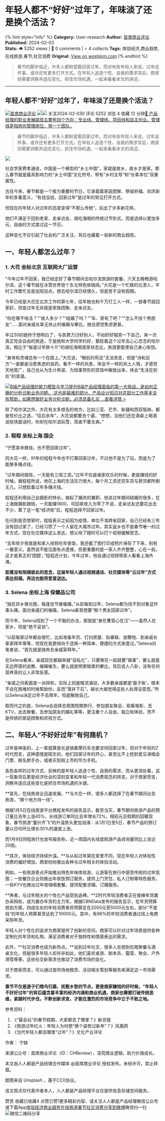 # 年轻人都不“好好”过年了，年味淡了还是换个活法？
{% hint style="info" %}
**Category:** User-research
**Author:** [首席商业评论](https://www.woshipm.com/u/1502292)
**Published:** 2024-02-03  
**Stats:** 👁️ 5252 views | 💬 0 comments | ⭐ 4 collects
**Tags:** 体验经济,商业趋势,在线旅游,春节,社交消费
**Original:** [View on woshipm.com](https://www.woshipm.com/user-research/5989112.html)
{% endhint %}
> 春节的脚步临近，许多人都盼望着回家过年。而对有些年轻人来说，过年这件事，或许还有更多打开方式。在年轻人追逐个性、自我的需求背后，商家则需要洞察并适应变化，抓住市场机遇。一起来看看本文的讲述。

---

## 年轻人都不“好好”过年了，年味淡了还是换个活法？

[![](https://static.woshipm.com/view/woshipm_api_def_20230303140221_1966.jpg?imageView2/1/w/72/h/72/q/100)](https://www.woshipm.com/u/1502292)[首席商业评论](https://www.woshipm.com/u/1502292) ![](https://static.woshipm.com/tag/1122_1@2x.png)![](https://static.woshipm.com/tag/2105_1@2x.png) 关注2024-02-030 评论 5252 浏览 4 收藏 12 分钟[🔗 产品经理的职业发展路径主要有四个方向：专业线、管理线、项目线和自主创业。管理线是指转向管理岗位，带一个团队..](https://ke.qidianla.com/courses/90pm)

> 春节的脚步临近，许多人都盼望着回家过年。而对有些年轻人来说，过年这件事，或许还有更多打开方式。在年轻人追逐个性、自我的需求背后，商家则需要洞察并适应变化，抓住市场机遇。一起来看看本文的讲述。

![](https://image.woshipm.com/2023/04/13/83f2cc22-d9e0-11ed-9d2f-00163e0b5ff3.jpg)

社会学家费孝通说，中国是一个典型的“乡土中国”，家就是故乡，故乡才是家。那么春节就是最具影响力的“乡土中国”文化符号，带有“乡村主导”和“长辈本位”双重属性。

古往今来，春节都是一个极为重要的节日，它承载着家庭团聚、祭祖祈福、欢庆新年的多重意义，“有钱没钱，回家过年”是过年的常见打开方式。

但现在的年轻人对过年的态度变得“不那么传统”，玩出了许多新花样。

他们不满足于回到老家、走亲访友、胡吃海喝的传统过节形式，而是选择以更加多元、自由的方式度过这一节日。

这种变化不仅引起了社会的广泛关注，背后也藏着一些新的商业趋势。

## 一、年轻人都怎么过年？

### 1\. 大花 坐标北京 互联网大厂运营

“今年过年不回家，我已经定好了春节期间去哈尔滨旅游的套餐，六天五晚畅游哈尔滨，这个春节就在冰雪世界尝个东北特色铁锅炖。”大花是一个忙碌的北漂人，平时工作繁忙总是加班加点，想去哈尔滨已经很久，但是苦于没有假期。

今年已经是大花在北京工作的第七年，往年她也和千万打工人一样，一放春节就回家赶，但是过年无非就是家族团聚、走亲访友。

“你在哪干啥活？”“收入多少？”“结婚了吗？”“车、房有了吧？”“怎么不找个男朋友”……面对亲戚长辈无休止的催婚与攀比，她总感觉焦虑更甚。

年过30的她终于想明白了，与其费力讨好别人，不如好好犒劳一下自己，来一次真正完全自由的旅途，于是她和大学同学约好，要趁着这个过年去心心念念的哈尔滨。相比于“每逢过年胖十斤”的胡吃海喝居家状态比，旅游更能使自己身心愉悦。

“身体和灵魂总有一个在路上。”大花说，“眼前的苟且”无法改变，但是“诗和远方”一直都是治愈焦虑的良药。看不一样的风景，体会不一样的风土人情，才感觉天地宽广，自己也从为生计奔波、为琐事劳形的苦恼中解放出来，体会“生活在别处”的浪漫。

[![](https://image.woshipm.com/2023/08/02/1554eea8-30e3-11ee-88e7-00163e0b5ff3.png)B端产品经理的能力模型与学习提升B端产品经理面临的第一大挑战，是如何正确的分析诊断业务问题。 这也是最难的部分，产品设计知识对这部分工作基本没有帮助，如果想做好业务分析诊断，必须具备扎实 ...查看详情 >](https://ke.qidianla.com/courses/bcpm)

除了哈尔滨之外，大花有太多想去的地方，比如三亚、芒市、新疆和西双版纳，都是性价比之选，“往后余年”，大花说都要去个遍，“想想，当他们还在酒桌上喝酒说些场面话时，你却在哈尔滨玩雪，简直不要太爽。”

### 2\. 程程 坐标上海 国企

“宁愿拿命换钱，也不愿回家过年”。

同大花一样，91年的程程今年也不打算回家过年，不过他不是为了玩，而是为了能够多赚点钱。

“过年期间值班，一天能有三倍工资。”过年不仅是阖家欢乐的时候，更是赚钱的好时候。据程程所说，他在上海的生活压力很大，每个月工资还完车贷与房贷都所剩无几，只想趁着过年多赚点钱。

程程还利用自己会摄影的特长，做起了婚庆的兼职，他说过年期间结婚的很多，在上海做摄影跟拍，一天能赚1800，可回家收入为零了不说，走亲访友还要花出去不少，算了这一笔“经济账”后，程程选择不回家过年。

在问到是否想家时，程程表示之前因为疫情，单位不准跨省回家，自己已经有三年没有回过家了，已经习惯了一个人留在大城市过年。其实返乡也不是春节唯一的过年方式，现在社交媒体这么发达，想父母了随时可以打个视频缓解思念。

“去年除夕夜就是和家人视频吃年夜饭，我还截了图打印成照片保存了下来，别有一番意义。虽然说不能见面有点遗憾，但更重要的是一家人齐齐整整，心在一起，这才是真正的‘团圆’。”程程还计划，今年过年，他会通过视频带家人看看上海外滩。

**距离没有阻隔彼此的思念，这届年轻人通过视频通话、社交媒体等“云过年”方式表达祝福，再远也能将爱意送达。**

### 3\. Selena 坐标上海 保健品公司

“独在异乡做光棍，每逢佳节被催婚。”从前每到过年，Selena都为找不到对象这件事头痛，面对亲戚们的催婚，Selena甚至想要“租个男友回家过年”。

而今年，Selena找到了一个平衡的办法，那就是“身在曹营心在汉”——虽然人在家乡，但是“绝不妥协”。

“以前每家过年都会很忙，比如准备年货、打扫房屋、贴春联、放鞭炮、到亲戚长辈家拜年等等，但现在我更倾向于选择一种简单、便捷的方式来度过。”Selena对笔者说，“首先就是抛弃去亲戚家拜年。”

在Selena看来，亲戚现在都越来越“自私化”，只要聚在一起就要“搞事”，要么就是无边界感的说教、催婚催生，要么就是明里暗里的攀比，背后说人八卦，没有任何营养真的让人非常反感。

“亲戚之间表面是一派祥和，实际上则是暗流涌动，大多数亲戚都是‘面子账’，根本不会在困难的时候帮助你，反而“落井下石”，越长大越觉得这些人处得没意思。”所以Selena决定过年不去拜年，彻底解放自己。

取而代之的是，Selena会选择去周围短期旅行、参加朋友聚会、观看电影、去KTV，出去聚餐，去参加朋友的婚礼等等，更注重个人自由、独立和体验，而不是传统的家庭团聚和庆祝方式。

## 二、年轻人“不好好过年”有何商机？

过年是神圣的，上一辈就算是长途骑着摩托车也要坚持回家过年，但对于年轻的Z时代而言，这种感情是陌生的，他们回家过年的开心，甚至比不上抢到爱豆演唱会门票、联名款手办，或者买到刚上市的华为手机。

各色各样的过年方式，反映的是年轻人追逐个性、自我的需求，而从更深处看，这一现象背后更是经济社会的深刻变革和年轻一代消费观念的转变。对于商家而言，洞察并适应这些变化是抓住市场机遇的关键。

**首先，在线旅游业迅速发展。**与大花一样，很多人都选择了在春节期间出去旅游，“换个地方待一待”。

根据1月5日在线旅游平台携程发布的报告显示，截至当天，春节期间旅游产品的预订量比去年上涨45%，长线游订单同比去年增长72%。相较元旦假期的回暖现象，春节旅游“量价齐飞”的升温势头更加汹涌：从1月1日至5日，春节产品的预订量以日均环比增长30%的速度上涨。

而1月9日同程旅行也发布报告称，近一周国内长线度假游产品咨询量同比上涨近20倍。

**其次，体验经济持续升温。**与从前过年窝在家里不同，现在年轻人对体验性消费的偏好增加，商家纷纷推出各种与过年相关的体验活动。

例如，一些旅游景点开始推出特色年味体验游，让游客在旅行中感受传统的过年氛围；一些餐饮企业则推出年夜饭预订服务，提供上门烹饪、私人订制等特色服务，一些KYV也推出过年夜嗨唱套餐，提供配套求婚、订婚服务。

**再者，与过年相关的个性化产品受到追捧。**Z时代年轻消费者正在接棒年货置办采购权，成为置办年货的主力军。根据CBNData发布的报告显示，在年货预算规划方面，四成左右的年轻消费者将预算定在2000元至5000元左右，部分“不差钱”的年轻人预算甚至达到了10000元。其中，有86%的年轻消费者通过线上电商采购年货。

年轻人对个性化的追求为商家提供了创新的空间，商家可以针对过年场景提供各种定制化的年货和礼物，满足消费者对于独特性和情感表达的需求。

此外，**社交消费也成为新热点。**说到过年社交，很多人总想到吃喝聚餐与酒桌文化，但是很多年轻人却并非如此，他们喜欢桌游、剧本杀、露营、聚会、户外滑雪等等，这些社交新需求也推动了消费市场的变化。

对于商家而言，可以通过提供场地租赁、活动相关策划等服务来满足这一市场需求。

**春节不仅是游子们倦鸟归巢、抚慰乡愁的节点，更是商家赚钱的好时候，“年轻人不好好过年”的背后蕴含着丰富的经济内涵和商业机遇，商家也需要打破传统思维，紧跟时代步伐，不断创新求变，才能在激烈的市场竞争中立于不败之地。**

参考资料：

1.  《“最会玩”的春节假期，大家都去了哪里？》新京报
2.  《旅游过年红火：年轻人为何想“换个姿势过新年”？》凤凰网
3.  《当代年轻人都去哪里“过年”？》文化产业评论

作者： 宁缺

来源公众号：首席商业评论（ID：CHReview），深究商业逻辑，助力价值成长。

本文由人人都是产品经理合作媒体 @首席商业评论 授权发布。未经许可，禁止转载。

题图来自 Unsplash ，基于CC0协议。

该文观点仅代表作者本人，人人都是产品经理平台仅提供信息存储空间服务。

赞赏 收藏已收藏4 点赞已赞1更多精彩内容，请关注人人都是产品经理微信公众号或下载App[体验经济](https://www.woshipm.com/tag/%e4%bd%93%e9%aa%8c%e7%bb%8f%e6%b5%8e)[商业趋势](https://www.woshipm.com/tag/%e5%95%86%e4%b8%9a%e8%b6%8b%e5%8a%bf)[在线旅游](https://www.woshipm.com/tag/%e5%9c%a8%e7%ba%bf%e6%97%85%e6%b8%b8)[春节](https://www.woshipm.com/tag/%e6%98%a5%e8%8a%82)[社交消费](https://www.woshipm.com/tag/%e7%a4%be%e4%ba%a4%e6%b6%88%e8%b4%b9)[分享到微博](https://service.weibo.com/share/share.php?appkey=2775287854&title=年轻人都不“好好”过年了，年味淡了还是换个活法？&url=https://www.woshipm.com/user-research/5989112.html&pic=https://image.woshipm.com/2023/04/13/83f2cc22-d9e0-11ed-9d2f-00163e0b5ff3.jpg)微信扫一扫![微信二维码](https://api.pwmqr.com/qrcode/create/?url=https://www.woshipm.com/user-research/5989112.html)分享